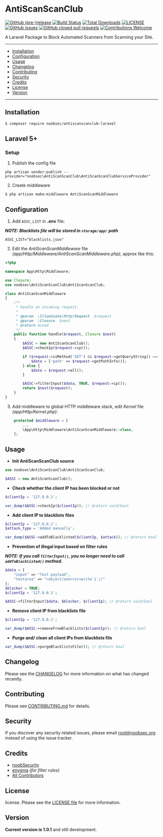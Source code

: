# AntiScanScanClub

[![GitHub (pre-)release](https://img.shields.io/github/release/noobsec/AntiScanScanClub-laravel/all.svg)](https://github.com/noobsec/AntiScanScanClub-laravel/releases)
[![Build Status](https://img.shields.io/travis/noobsec/AntiScanScanClub-laravel/master.svg)](https://travis-ci.org/noobsec/AntiScanScanClub-laravel)
[![Total Downloads](https://img.shields.io/packagist/dt/noobsec/antiscanscanclub-laravel.svg)](https://packagist.org/packages/noobsec/antiscanscanclub-laravel)
[![LICENSE](https://img.shields.io/github/license/mashape/apistatus.svg)](LICENSE)
[![GitHub issues](https://img.shields.io/github/issues/noobsec/AntiScanScanClub-laravel.svg)](https://github.com/noobsec/AntiScanScanClub-laravel/issues)
[![GitHub closed pull requests](https://img.shields.io/github/issues-pr-closed/noobsec/AntiScanScanClub-laravel.svg)](../../pulls?q=is%3Apr+is%3Aclosed)
[![Contributions Welcome](https://img.shields.io/badge/contributions-welcome-brightgreen.svg?style=flat)](https://github.com/noobsec/AntiScanScanClub-laravel/issues)

A Laravel Package to Block Automated Scanners from Scanning your Site.

---

-   [Installation](#installation)
-   [Configuration](#configuration)
-   [Usage](#usage)
-   [Changelog](#changelog)
-   [Contributing](#contributing)
-   [Security](#security)
-   [Credits](#credits)
-   [License](#license)
-   [Version](#version)

---

## Installation

```bash
$ composer require noobsec/antiscanscanclub-laravel
```

## Laravel 5+

### Setup

1. Publish the config file

```ssh
php artisan vendor:publish --provider="noobsec\AntiScanScanClub\AntiScanScanClubServiceProvider"
```

2. Create middleware

```bash
$ php artisan make:middleware AntiScanScanMiddleware
```

## Configuration

1. Add `ASSC_LIST` in **.env** file:

_**NOTE: Blacklists file will be stored in `storage/app/` path**_

```
ASSC_LIST="blacklists.json"
```

2. Edit the _AntiScanScanMiddleware_ file _(app/Http/Middleware/AntiScanScanMiddleware.php)_, approx like this:

```php
<?php

namespace App\Http\Middleware;

use Closure;
use noobsec\AntiScanScanClub\AntiScanScanClub;

class AntiScanScanMiddleware
{
    /**
     * Handle an incoming request.
     *
     * @param  \Illuminate\Http\Request  $request
     * @param  \Closure  $next
     * @return mixed
     */
    public function handle($request, Closure $next)
    {
        $ASSC = new AntiScanScanClub();
        $ASSC->checkIp($request->ip());

        if ($request->isMethod('GET') && $request->getQueryString() === NULL) {
            $data = ['path' => $request->getPathInfo()];
        } else {
            $data = $request->all();
        }

        $ASSC->filterInput($data, TRUE, $request->ip());
        return $next($request);
    }
}
```

3. Add middleware to global HTTP middleware stack, edit _Kernel_ file _(app/Http/Kernel.php)_:

```php
    protected $middleware = [
    	...
        \App\Http\Middleware\AntiScanScanMiddleware::class,
    ];
```

## Usage

-   **Init AntiScanScanClub source**

```php
use noobsec\AntiScanScanClub\AntiScanScanClub;

$ASSC = new AntiScanScanClub();
```

-   **Check whether the client IP has been blocked or not**

```php
$clientIp = '127.0.0.1';

var_dump($ASSC->checkIp($clientIp)); // @return void/bool
```

-   **Add client IP to blacklists files**

```php
$clientIp = '127.0.0.1';
$attack_type = 'Added manually';

var_dump($ASSC->addToBlacklisted($clientIp, $attack)); // @return bool
```

-   **Prevention of illegal input based on filter rules**

**_NOTE: If you call `filterInput()`, you no longer need to call `addToBlacklisted()` method._**

```php
$data = [
	"input" => "Test payload",
	"textarea" => "<object/onerror=write`1`//"
];
$blocker = TRUE;
$clientIp = '127.0.0.1';

$ASSC->filterInput($data, $blocker, $clientIp); // @return void/bool
```

-   **Remove client IP from blacklists file**

```php
$clientIp = '127.0.0.1';

var_dump($ASSC->removeFromBlacklists($clientIp)); // @return bool
```

-   **Purge and/ clean all client IPs from blacklists file**

```php
var_dump($ASSC->purgeBlacklistsFile()); // @return bool
```

## Changelog

Please see the [CHANGELOG](CHANGELOG.md) for more information on what has changed recently.

## Contributing

Please see [CONTRIBUTING.md](CONTRIBUTING.md) for details.

## Security

If you discover any security related issues, please email root@noobsec.org instead of using the issue tracker.

## Credits

-   [noobSecurity](https://github.com/noobsec)
-   [enygma](https://github.com/enygma) _(for filter rules)_
-   [All Contributors](../../contributors)

## License

license. Please see the [LICENSE file](LICENSE) for more information.

## Version

**Current version is 1.0.1** and still development.

